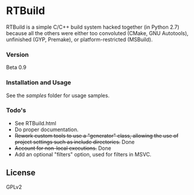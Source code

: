 # RTBuild
RTBuild is a simple C/C++ build system hacked together (in Python 2.7) because all the others were either too convoluted (CMake, GNU Autotools), unfinished (GYP, Premake), or platform-restricted (MSBuild).

### Version
Beta 0.9

### Installation and Usage
See the *samples* folder for usage samples.

### Todo's
 - See RTBuild.html
 - Do proper documentation.
 - ~~Rework custom tools to use a "generator" class, allowing the use of project settings such as include directories.~~ Done
 - ~~Account for non-local executions.~~ Done
 - Add an optional "filters" option, used for filters in MSVC.

License
----

GPLv2

